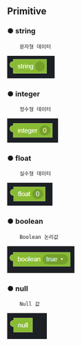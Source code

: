 ## Primitive

### ● **string**

        문자형 데이터

![](../img/assets/image%20%2894%29.png)

### ● **integer**

        정수형 데이터

![](../img/assets/image%20%28206%29.png)

### ● **float**

        실수형 데이터

![](../img/assets/image%20%2856%29.png)

### ● **boolean**

        Boolean 논리값

![](../img/assets/image%20%28145%29.png)

### ● null

        Null 값

![](../img/assets/image%20%28130%29.png)
